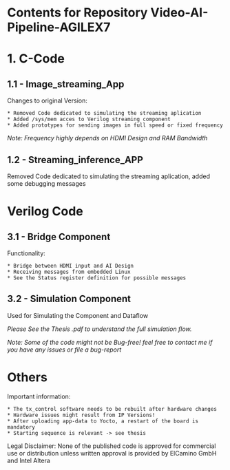 # Contents for Repository Video-AI-Pipeline-AGILEX7

# 1. C-Code

## 1.1 - Image_streaming_App

Changes to original Version: 

	* Removed Code dedicated to simulating the streaming aplication
	* Added /sys/mem acces to Verilog streaming component
	* Added prototypes for sending images in full speed or fixed frequency
	
*Note: Frequency highly depends on HDMI Design and RAM Bandwidth*

## 1.2 - Streaming_inference_APP

Removed Code dedicated to simulating the streaming aplication, added some debugging messages


# Verilog Code

## 3.1 - Bridge Component

Functionality:

	* Bridge between HDMI input and AI Design
	* Receiving messages from embedded Linux 
	* See the Status register definition for possible messages

## 3.2 - Simulation Component

Used for Simulating the Component and Dataflow

*Please See the Thesis .pdf to understand the full simulation flow.*

*Note: Some of the code might not be Bug-free!
feel free to contact me if you have any issues or file a bug-report*

# Others

Important information:

	* The tx_control software needs to be rebuilt after hardware changes
	* Hardware issues might result from IP Versions!
	* After uploading app-data to Yocto, a restart of the board is mandatory
	* Starting sequence is relevant -> see thesis 

Legal Disclaimer: None of the published code is approved for commercial use or distribution unless written approval is provided by ElCamino GmbH and Intel Altera


